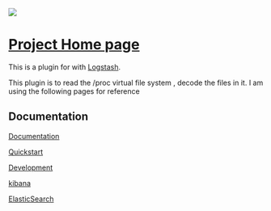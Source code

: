 ![](https://github.com/eperry/logstash-input-proc/wiki/MemInfoDashboard.png)

# [Project Home page](http://eperry.github.io/logstash-input-proc/)

This is a plugin for with [Logstash](https://github.com/elasticsearch/logstash).

This plugin is to read the /proc virtual file system , decode the files in it.
I am using the following pages for reference 

## Documentation
[Documentation](https://github.com/eperry/logstash-input-proc/wiki/documentation)

[Quickstart](https://github.com/eperry/logstash-input-proc/wiki/quickstart)

[Development](https://github.com/eperry/logstash-input-proc/wiki/development)

[kibana](https://github.com/eperry/logstash-input-proc/wiki/kibana)

[ElasticSearch](https://github.com/eperry/logstash-input-proc/wiki/es)
